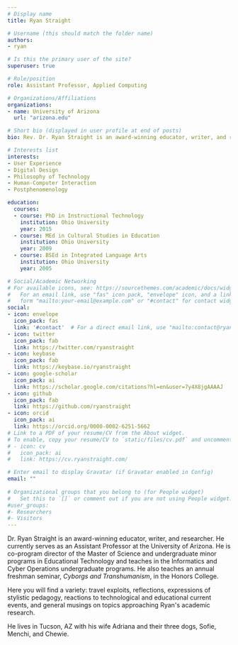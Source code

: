 ```yaml
---
# Display name
title: Ryan Straight

# Username (this should match the folder name)
authors:
- ryan

# Is this the primary user of the site?
superuser: true

# Role/position
role: Assistant Professor, Applied Computing

# Organizations/Affiliations
organizations:
- name: University of Arizona
  url: "arizona.edu"

# Short bio (displayed in user profile at end of posts)
bio: Rev. Dr. Ryan Straight is an award-winning educator, writer, and researcher. He currently serves as an Assistant Professor at the University of Arizona in the College of Applied Science & Technology teaching in the Applied Computing and Cyber Operations undergraduate programs. He also teaches an annual freshman seminar, *Cyborgs and Transhumanism*, in the Honors College.<br>Here you will find a variety, such as travel exploits, reflections, expressions of stylistic pedagogy, reactions to technological and educational current events, and general musings on topics approaching Ryan's academic research.<br>He lives in Tucson, AZ with his wife Adriana and their three dogs, Sofie, Menchi, and Chewie.

# Interests list
interests:
- User Experience
- Digital Design
- Philosophy of Technology
- Human-Computer Interaction
- Postphenomenology

education:
  courses:
  - course: PhD in Instructional Technology
    institution: Ohio University
    year: 2015
  - course: MEd in Cultural Studies in Education
    institution: Ohio University
    year: 2009
  - course: BSEd in Integrated Language Arts
    institution: Ohio University
    year: 2005

# Social/Academic Networking
# For available icons, see: https://sourcethemes.com/academic/docs/widgets/#icons
#   For an email link, use "fas" icon pack, "envelope" icon, and a link in the
#   form "mailto:your-email@example.com" or "#contact" for contact widget.
social:
- icon: envelope
  icon_pack: fas
  link: '#contact'  # For a direct email link, use "mailto:contact@ryanstraight.com".
- icon: twitter
  icon_pack: fab
  link: https://twitter.com/ryanstraight
- icon: keybase
  icon_pack: fab
  link: https://keybase.io/ryanstraight
- icon: google-scholar
  icon_pack: ai
  link: https://scholar.google.com/citations?hl=en&user=7y4X8jgAAAAJ
- icon: github
  icon_pack: fab
  link: https://github.com/ryanstraight
- icon: orcid
  icon_pack: ai
  link: https://orcid.org/0000-0002-6251-5662
# Link to a PDF of your resume/CV from the About widget.
# To enable, copy your resume/CV to `static/files/cv.pdf` and uncomment the lines below.  
# - icon: cv
#   icon_pack: ai
#   link: https://cv.ryanstraight.com/

# Enter email to display Gravatar (if Gravatar enabled in Config)
email: ""
  
# Organizational groups that you belong to (for People widget)
#   Set this to `[]` or comment out if you are not using People widget.  
#user_groups:
#- Researchers
#- Visitors
---
```


Dr. Ryan Straight is an award-winning educator, writer, and researcher. He currently serves as an Assistant Professor at the University of Arizona. He is co-program director of the Master of Science and undergraduate minor programs in Educational Technology and teaches in the Informatics and Cyber Operations undergraduate programs. He also teaches an annual freshman seminar, *Cyborgs and Transhumanism*, in the Honors College.

Here you will find a variety: travel exploits, reflections, expressions of stylistic pedagogy, reactions to technological and educational current events, and general musings on topics approaching Ryan's academic research.

He lives in Tucson, AZ with his wife Adriana and their three dogs, Sofie, Menchi, and Chewie.
